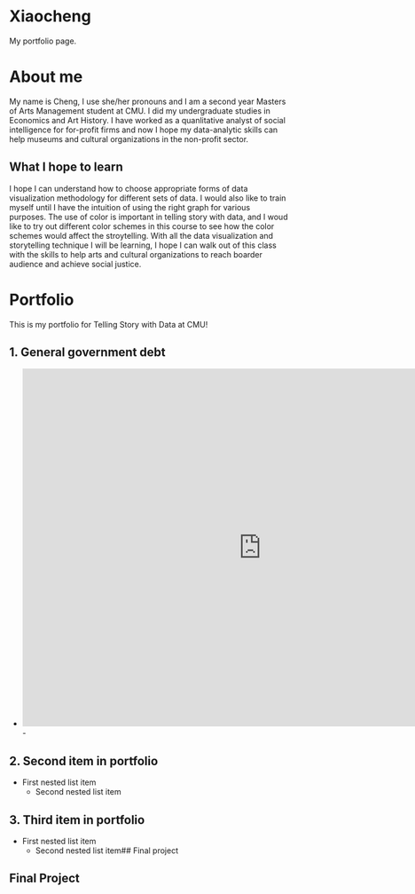 # Xiaocheng
My portfolio page. 

# About me
My name is Cheng, I use she/her pronouns and I am a second year Masters of Arts Management student at CMU. I did my undergraduate studies in Economics and Art History. I have worked as a quanlitative analyst of social intelligence for for-profit firms and now I hope my data-analytic skills can help museums and cultural organizations in the non-profit sector.  

## What I hope to learn
I hope I can understand how to choose appropriate forms of data visualization methodology for different sets of data. 
I would also like to train myself until I have the intuition of using the right graph for various purposes. 
The use of color is important in telling story with data, and I woud like to try out different color schemes in this course to see how the color schemes would affect the stroytelling. 
With all the data visualization and storytelling technique I will be learning, I hope I can walk out of this class with the skills to help arts and cultural organizations to reach boarder audience and achieve social justice. 

# Portfolio
This is my portfolio for Telling Story with Data at CMU!

## 1. General government debt 
   - <iframe src="https://data.oecd.org/chart/6SeJ" width="860" height="645" style="border: 0" mozallowfullscreen="true" webkitallowfullscreen="true" allowfullscreen="true"><a href="https://data.oecd.org/chart/6SeJ" target="_blank">OECD Chart: General government debt, Total, % of GDP, Annual, 2018</a></iframe>
     - 

## 2. Second item in portfolio
   - First nested list item
     - Second nested list item

## 3. Third item in portfolio
   - First nested list item
     - Second nested list item## Final project 

## Final Project
